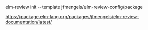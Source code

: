 
elm-review init --template jfmengels/elm-review-config/package

https://package.elm-lang.org/packages/jfmengels/elm-review-documentation/latest/


